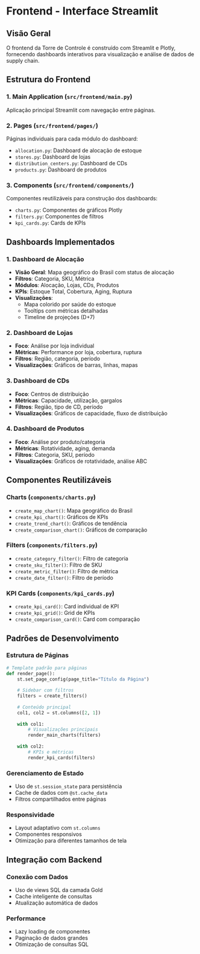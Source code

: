 # Frontend - Interface Streamlit

## Visão Geral

O frontend da Torre de Controle é construído com Streamlit e Plotly, fornecendo dashboards interativos para visualização e análise de dados de supply chain.

## Estrutura do Frontend

### 1. Main Application (`src/frontend/main.py`)
Aplicação principal Streamlit com navegação entre páginas.

### 2. Pages (`src/frontend/pages/`)
Páginas individuais para cada módulo do dashboard:
- `allocation.py`: Dashboard de alocação de estoque
- `stores.py`: Dashboard de lojas
- `distribution_centers.py`: Dashboard de CDs
- `products.py`: Dashboard de produtos

### 3. Components (`src/frontend/components/`)
Componentes reutilizáveis para construção dos dashboards:
- `charts.py`: Componentes de gráficos Plotly
- `filters.py`: Componentes de filtros
- `kpi_cards.py`: Cards de KPIs

## Dashboards Implementados

### 1. Dashboard de Alocação
- **Visão Geral**: Mapa geográfico do Brasil com status de alocação
- **Filtros**: Categoria, SKU, Métrica
- **Módulos**: Alocação, Lojas, CDs, Produtos
- **KPIs**: Estoque Total, Cobertura, Aging, Ruptura
- **Visualizações**: 
  - Mapa colorido por saúde do estoque
  - Tooltips com métricas detalhadas
  - Timeline de projeções (D+7)

### 2. Dashboard de Lojas
- **Foco**: Análise por loja individual
- **Métricas**: Performance por loja, cobertura, ruptura
- **Filtros**: Região, categoria, período
- **Visualizações**: Gráficos de barras, linhas, mapas

### 3. Dashboard de CDs
- **Foco**: Centros de distribuição
- **Métricas**: Capacidade, utilização, gargalos
- **Filtros**: Região, tipo de CD, período
- **Visualizações**: Gráficos de capacidade, fluxo de distribuição

### 4. Dashboard de Produtos
- **Foco**: Análise por produto/categoria
- **Métricas**: Rotatividade, aging, demanda
- **Filtros**: Categoria, SKU, período
- **Visualizações**: Gráficos de rotatividade, análise ABC

## Componentes Reutilizáveis

### Charts (`components/charts.py`)
- `create_map_chart()`: Mapa geográfico do Brasil
- `create_kpi_chart()`: Gráficos de KPIs
- `create_trend_chart()`: Gráficos de tendência
- `create_comparison_chart()`: Gráficos de comparação

### Filters (`components/filters.py`)
- `create_category_filter()`: Filtro de categoria
- `create_sku_filter()`: Filtro de SKU
- `create_metric_filter()`: Filtro de métrica
- `create_date_filter()`: Filtro de período

### KPI Cards (`components/kpi_cards.py`)
- `create_kpi_card()`: Card individual de KPI
- `create_kpi_grid()`: Grid de KPIs
- `create_comparison_card()`: Card com comparação

## Padrões de Desenvolvimento

### Estrutura de Páginas
```python
# Template padrão para páginas
def render_page():
    st.set_page_config(page_title="Título da Página")
    
    # Sidebar com filtros
    filters = create_filters()
    
    # Conteúdo principal
    col1, col2 = st.columns([2, 1])
    
    with col1:
        # Visualizações principais
        render_main_charts(filters)
    
    with col2:
        # KPIs e métricas
        render_kpi_cards(filters)
```

### Gerenciamento de Estado
- Uso de `st.session_state` para persistência
- Cache de dados com `@st.cache_data`
- Filtros compartilhados entre páginas

### Responsividade
- Layout adaptativo com `st.columns`
- Componentes responsivos
- Otimização para diferentes tamanhos de tela

## Integração com Backend

### Conexão com Dados
- Uso de views SQL da camada Gold
- Cache inteligente de consultas
- Atualização automática de dados

### Performance
- Lazy loading de componentes
- Paginação de dados grandes
- Otimização de consultas SQL

